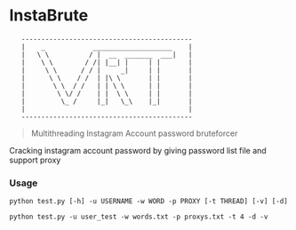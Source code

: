 # InstaBrute
       -------------------------------------------
       |    _            ____________________    |
       |   \ \          / |  __  _______  ___|   |
       |    \ \        / /| |__| |     | |       |
       |     \ \      / / |     _|     | |       |
       |      \ \    / /  | |\ \       | |       |
       |       \ \  / /   | | \ \      | |       |
       |        \ \/ /    | |  \ \     | |       |
       |         \_ /     |_|   \_\    |_|       |
       |                                         |
       -------------------------------------------
 


> Multithreading Instagram Account password bruteforcer
 

Cracking instagram account password by giving password list file and support proxy

### Usage

```python test.py [-h] -u USERNAME -w WORD -p PROXY [-t THREAD] [-v] [-d]```

```python test.py -u user_test -w words.txt -p proxys.txt -t 4 -d -v```


 
